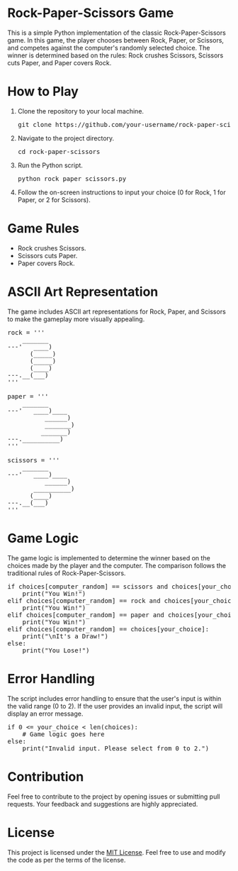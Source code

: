 # Rock-Paper-Scissors Game

This is a simple Python implementation of the classic Rock-Paper-Scissors game. In this game, the player chooses between Rock, Paper, or Scissors, and competes against the computer's randomly selected choice. The winner is determined based on the rules: Rock crushes Scissors, Scissors cuts Paper, and Paper covers Rock.

# How to Play
1. Clone the repository to your local machine.
   <pre>git clone https://github.com/your-username/rock-paper-scissors.git</pre>
2. Navigate to the project directory.
   <pre>cd rock-paper-scissors</pre>
3. Run the Python script.
   <pre>python rock_paper_scissors.py</pre>
4. Follow the on-screen instructions to input your choice (0 for Rock, 1 for Paper, or 2 for Scissors).


# Game Rules
- Rock crushes Scissors.
- Scissors cuts Paper.
- Paper covers Rock.

# ASCII Art Representation
The game includes ASCII art representations for Rock, Paper, and Scissors to make the gameplay more visually appealing.

<pre>
rock = '''
    _______
---'   ____)
      (_____)
      (_____)
      (____)
---.__(___)
'''

paper = '''
    _______
---'   ____)____
          ______)
          _______)
         _______)
---.__________)
'''

scissors = '''
    _______
---'   ____)____
          ______)
       __________)
      (____)
---.__(___)
'''
</pre>

# Game Logic
The game logic is implemented to determine the winner based on the choices made by the player and the computer. The comparison follows the traditional rules of Rock-Paper-Scissors.

<pre>
if choices[computer_random] == scissors and choices[your_choice] == rock:
    print("You Win!")
elif choices[computer_random] == rock and choices[your_choice] == scissors:
    print("You Win!")
elif choices[computer_random] == paper and choices[your_choice] == rock:
    print("You Win!")
elif choices[computer_random] == choices[your_choice]:
    print("\nIt's a Draw!")
else:
    print("You Lose!")
</pre>

# Error Handling
The script includes error handling to ensure that the user's input is within the valid range (0 to 2). If the user provides an invalid input, the script will display an error message.

<pre>
if 0 <= your_choice < len(choices):
    # Game logic goes here
else:
    print("Invalid input. Please select from 0 to 2.")
</pre>

# Contribution
Feel free to contribute to the project by opening issues or submitting pull requests. Your feedback and suggestions are highly appreciated.

# License
This project is licensed under the [MIT License](https://github.com/git/git-scm.com/blob/main/MIT-LICENSE.txt). Feel free to use and modify the code as per the terms of the license.